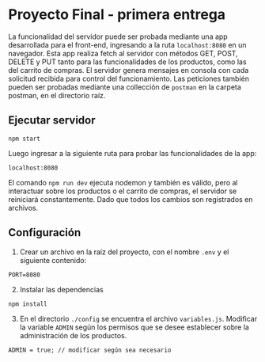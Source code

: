 # Proyecto Final - primera entrega
La funcionalidad del servidor puede ser probada mediante una app desarrollada para el front-end, ingresando a la ruta `localhost:8080` en un navegador. Esta app realiza fetch al servidor con métodos GET, POST, DELETE y PUT tanto para las funcionalidades de los productos, como las del carrito de compras.
El servidor genera mensajes en consola con cada solicitud recibida para control del funcionamiento.
Las peticiones también pueden ser probadas mediante una collección de `postman` en la carpeta postman, en el directorio raíz.

## Ejecutar servidor
```
npm start
```
Luego ingresar a la siguiente ruta para probar las funcionalidades de la app:
```
localhost:8080
```
El comando `npm run dev` ejecuta nodemon y también es válido, pero al interactuar sobre los productos o el carrito de compras, el servidor se reiniciará constantemente. Dado que todos los cambios son registrados en archivos.

## Configuración

1. Crear un archivo en la raíz del proyecto, con el nombre `.env` y el siguiente contenido:
```
PORT=8080
```
2. Instalar las dependencias
```
npm install
```
3. En el directorio `./config` se encuentra el archivo `variables.js`. Modificar la variable `ADMIN` según los permisos que se desee establecer sobre la administración de los productos.
```
ADMIN = true; // modificar según sea necesario
```